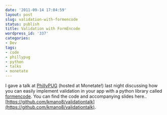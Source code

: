 ```yaml
---
date: '2011-09-14 17:04:59'
layout: post
slug: validation-with-formencode
status: publish
title: Validation with FormEncode
wordpress_id: '337'
categories:
- Dev
tags:
- code
- phillypug
- python
- talks
- monetate
---
```


I gave a talk at [PhillyPUG](http://www.meetup.com/phillypug/) (hosted at Monetate!) last night discussing how you can easily implement validation in your app with a python library called [formencode](http://www.formencode.org). You can find the code and accompanying slides here.. [https://github.com/kmano8/validationtalk](https://github.com/kmano8/validationtalk).
